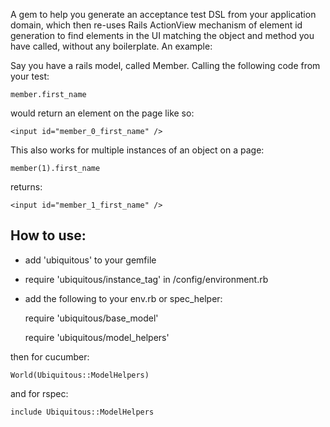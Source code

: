 A gem to help you generate an acceptance test DSL from your application domain, which then re-uses Rails ActionView mechanism of element id generation to find elements in the UI matching the object and method you have called, without any boilerplate.  An example:

Say you have a rails model, called Member. Calling the following code from your test:


    member.first_name


would return an element on the page like so:

    <input id="member_0_first_name" />


This also works for multiple instances of an object on a page:


    member(1).first_name


returns:

    <input id="member_1_first_name" />


## How to use:

* add 'ubiquitous' to your gemfile
* require 'ubiquitous/instance_tag' in /config/environment.rb
* add the following to your env.rb or spec_helper:

    require 'ubiquitous/base_model'

	require 'ubiquitous/model_helpers'
	
then for cucumber:
	
	World(Ubiquitous::ModelHelpers)
	
and for rspec:

    include Ubiquitous::ModelHelpers






